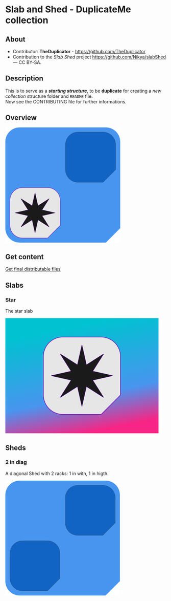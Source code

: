 # Slab and Shed - DuplicateMe collection

## About

- Contributor: **TheDuplicator** - https://github.com/TheDuplicator
- Contribution to the <em>Slab Shed</em> project <a xmlns:dct="http://purl.org/dc/terms/" href="https://github.com/Nikya/slabShed" rel="dct:source">https://github.com/Nikya/slabShed</a> — CC BY-SA.


## Description

This is to serve as a **_starting structure_**, to be **duplicate** for creating a _new collection_ structure folder and `README` file.  
Now see the CONTRIBUTING file for further  informations.

## Overview

![Main overview](resources/overview1.png "the main overview of this Slab collection")

## Get content

[Get final distributable files](distributable)

## Slabs

### Star

The star slab

![Star Slab](resources/slab_duplicateMe_star.png)

## Sheds

### 2 in diag

A diagonal Shed with 2 racks: 1 in with, 1 in higth.

![Diagonal Shed](resources/shed_2_1x1_duplicateMe_pink.png)